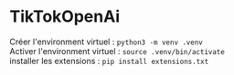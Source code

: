 # TikTokOpenAi
Créer l'environment virtuel :  `python3 -m venv .venv`<br>
Activer l'environment virtuel : `source .venv/bin/activate`<br>
installer les extensions : `pip install extensions.txt`<br>